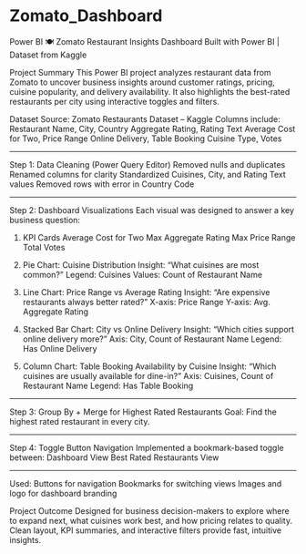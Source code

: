 # Zomato_Dashboard
Power BI
🍽️ Zomato Restaurant Insights Dashboard
Built with Power BI | Dataset from Kaggle

Project Summary
This Power BI project analyzes restaurant data from Zomato to uncover business insights around customer ratings, pricing, cuisine popularity, and delivery availability. It also highlights the best-rated restaurants per city using interactive toggles and filters.

Dataset
Source: Zomato Restaurants Dataset – Kaggle
Columns include:
Restaurant Name, City, Country
Aggregate Rating, Rating Text
Average Cost for Two, Price Range
Online Delivery, Table Booking
Cuisine Type, Votes

--------------------------------------------------------------------------------------------------------------------------------------
Step 1: Data Cleaning (Power Query Editor)
Removed nulls and duplicates
Renamed columns for clarity
Standardized Cuisines, City, and Rating Text values
Removed rows with error in Country Code

--------------------------------------------------------------------------------------------------------------------------------------
Step 2: Dashboard Visualizations
Each visual was designed to answer a key business question:

1. KPI Cards
Average Cost for Two
Max Aggregate Rating
Max Price Range
Total Votes

2. Pie Chart: Cuisine Distribution
Insight: “What cuisines are most common?”
Legend: Cuisines
Values: Count of Restaurant Name

3. Line Chart: Price Range vs Average Rating
Insight: “Are expensive restaurants always better rated?”
X-axis: Price Range
Y-axis: Avg. Aggregate Rating

4. Stacked Bar Chart: City vs Online Delivery
Insight: “Which cities support online delivery more?”
Axis: City, Count of Restaurant Name
Legend: Has Online Delivery

5. Column Chart: Table Booking Availability by Cuisine
Insight: “Which cuisines are usually available for dine-in?”
Axis: Cuisines, Count of Restaurant Name
Legend: Has Table Booking
-------------------------------------------------------------------------------------------------------------------------------------

Step 3: Group By + Merge for Highest Rated Restaurants
Goal: Find the highest rated restaurant in every city.

-------------------------------------------------------------------------------------------------------------------------------------
Step 4: Toggle Button Navigation
Implemented a bookmark-based toggle between:
Dashboard View
Best Rated Restaurants View

-------------------------------------------------------------------------------------------------------------------------------------
Used:
Buttons for navigation
Bookmarks for switching views
Images and logo for dashboard branding

Project Outcome
Designed for business decision-makers to explore where to expand next, what cuisines work best, and how pricing relates to quality.
Clean layout, KPI summaries, and interactive filters provide fast, intuitive insights.


